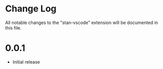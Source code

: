 # Change Log
All notable changes to the "stan-vscode" extension will be documented in this file.

# 0.0.1
- Initial release